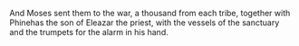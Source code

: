 And Moses sent them to the war, a thousand from each tribe, together with Phinehas the son of Eleazar the priest, with the vessels of the sanctuary and the trumpets for the alarm in his hand.
